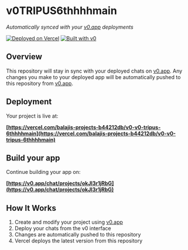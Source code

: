 # v0TRIPUS6thhhhmain

*Automatically synced with your [v0.app](https://v0.app) deployments*

[![Deployed on Vercel](https://img.shields.io/badge/Deployed%20on-Vercel-black?style=for-the-badge&logo=vercel)](https://vercel.com/balajis-projects-b44212db/v0-v0-tripus-6thhhhmain)
[![Built with v0](https://img.shields.io/badge/Built%20with-v0.app-black?style=for-the-badge)](https://v0.app/chat/projects/okJI3r1jRbG)

## Overview

This repository will stay in sync with your deployed chats on [v0.app](https://v0.app).
Any changes you make to your deployed app will be automatically pushed to this repository from [v0.app](https://v0.app).

## Deployment

Your project is live at:

**[https://vercel.com/balajis-projects-b44212db/v0-v0-tripus-6thhhhmain](https://vercel.com/balajis-projects-b44212db/v0-v0-tripus-6thhhhmain)**

## Build your app

Continue building your app on:

**[https://v0.app/chat/projects/okJI3r1jRbG](https://v0.app/chat/projects/okJI3r1jRbG)**

## How It Works

1. Create and modify your project using [v0.app](https://v0.app)
2. Deploy your chats from the v0 interface
3. Changes are automatically pushed to this repository
4. Vercel deploys the latest version from this repository
